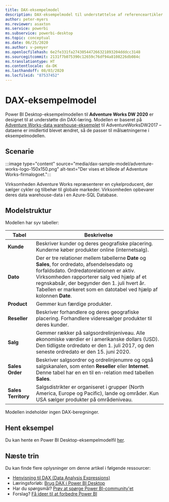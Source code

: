 ```yaml
---
title: DAX-eksempelmodel
description: DAX-eksempelmodel til understøttelse af referenceartikler.
author: peter-myers
ms.reviewer: asaxton
ms.service: powerbi
ms.subservice: powerbi-desktop
ms.topic: conceptual
ms.date: 06/25/2020
ms.author: v-pemyer
ms.openlocfilehash: 6e2fe331fa274305447266321893204dddcc3148
ms.sourcegitcommit: 2131f7b075390c12659c76df94a8108226db084c
ms.translationtype: HT
ms.contentlocale: da-DK
ms.lasthandoff: 08/03/2020
ms.locfileid: "87537452"
---
```

# <a name="dax-sample-model"></a>DAX-eksempelmodel

Power BI Desktop-eksempelmodellen til **Adventure Works DW 2020** er designet til at understøtte din DAX-læring. Modellen er baseret på [Adventure Works-data warehouse-eksemplet](/sql/samples/adventureworks-install-configure#data-warehouse-downloads) til AdventureWorksDW2017 – dataene er imidlertid blevet ændret, så de passer til målsætningerne i eksempelmodellen.

## <a name="scenario"></a>Scenarie

:::image type="content" source="media/dax-sample-model/adventure-works-logo-150x150.png" alt-text="Der vises et billede af Adventure Works-firmalogoet.":::

Virksomheden Adventure Works repræsenterer en cykelproducent, der sælger cykler og tilbehør til globale markeder. Virksomheden opbevarer deres data warehouse-data i en Azure-SQL Database.

## <a name="model-structure"></a>Modelstruktur

Modellen har syv tabeller:

|Tabel|Beskrivelse|
|-----|-------|
|**Kunde**|Beskriver kunder og deres geografiske placering. Kunderne køber produkter online (internetsalg).|
|**Dato**|Der er tre relationer mellem tabellerne **Date** og **Sales**, for ordredato, afsendelsesdato og forfaldsdato. Ordredatorelationen er aktiv. Virksomheden rapporterer salg ved hjælp af et regnskabsår, der begynder den 1. juli hvert år. Tabellen er markeret som en datotabel ved hjælp af kolonnen **Date**.|
|**Product**|Gemmer kun færdige produkter.|
|**Reseller**|Beskriver forhandlere og deres geografiske placering. Forhandlere videresælger produkter til deres kunder.|
|**Salg**|Gemmer rækker på salgsordrelinjeniveau. Alle økonomiske værdier er i amerikanske dollars (USD). Den tidligste ordredato er den 1. juli 2017, og den seneste ordredato er den 15. juni 2020.|
|**Sales Order**|Beskriver salgsordrer og ordrelinjenumre og også salgskanalen, som enten **Reseller** eller **Internet**. Denne tabel har en en til en-relation med tabellen **Sales**.|
|**Sales Territory**|Salgsdistrikter er organiseret i grupper (North America, Europe og Pacific), lande og områder. Kun USA sælger produkter på områdeniveau.|

Modellen indeholder ingen DAX-beregninger.

## <a name="download-sample"></a>Hent eksempel

Du kan hente en Power BI Desktop-eksempelmodelfil [her](https://aka.ms/dax-docs-sample-file).

## <a name="next-steps"></a>Næste trin

Du kan finde flere oplysninger om denne artikel i følgende ressourcer:

- [Henvisning til DAX (Data Analysis Expressions)](/dax/)
- Læringsforløb: [Brug DAX i Power BI Desktop](https://docs.microsoft.com/learn/paths/dax-power-bi/)
- Har du spørgsmål? [Prøv at spørge Power BI-community'et](https://community.powerbi.com/)
- Forslag? [Få ideer til at forbedre Power BI](https://ideas.powerbi.com)
